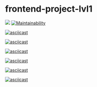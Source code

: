 # frontend-project-lvl1

[![](https://github.com/Svencap/frontend-project-lvl1/workflows/My-Github-Action/badge.svg)](https://github.com/Svencap/frontend-project-lvl1/actions)
[![Maintainability](https://api.codeclimate.com/v1/badges/42bb0a6443899b549c4e/maintainability)](https://codeclimate.com/github/Svencap/frontend-project-lvl1/maintainability)

[![asciicast](https://asciinema.org/a/5lmAohrJWu5IEDLIgb8UShmvp.svg)](https://asciinema.org/a/5lmAohrJWu5IEDLIgb8UShmvp)

[![asciicast](https://asciinema.org/a/c5VNXTCIsvfFAJQUR8KCQ0zRy.svg)](https://asciinema.org/a/c5VNXTCIsvfFAJQUR8KCQ0zRy)

[![asciicast](https://asciinema.org/a/lkQu2klErl4qNJsECBl545IX0.svg)](https://asciinema.org/a/lkQu2klErl4qNJsECBl545IX0)

[![asciicast]( https://asciinema.org/a/6gSVLofcFZaH6uCR5uLOvBOnC.svg)]( https://asciinema.org/a/6gSVLofcFZaH6uCR5uLOvBOnC)

[![asciicast]( https://asciinema.org/a/wikZ54QNbyEOCy9Zmb4BuJlgV.svg)]( https://asciinema.org/a/wikZ54QNbyEOCy9Zmb4BuJlgV)

[![asciicast]( https://asciinema.org/a/W7iTYhIoM73vybtoRKVfMVKBB.svg)]( https://asciinema.org/a/W7iTYhIoM73vybtoRKVfMVKBB)
